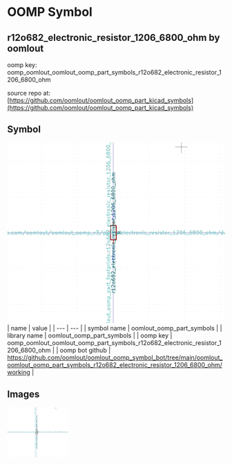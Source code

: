 # OOMP Symbol  
## r12o682_electronic_resistor_1206_6800_ohm  by oomlout  
  
oomp key: oomp_oomlout_oomlout_oomp_part_symbols_r12o682_electronic_resistor_1206_6800_ohm  
  
source repo at: [https://github.com/oomlout/oomlout_oomp_part_kicad_symbols](https://github.com/oomlout/oomlout_oomp_part_kicad_symbols)  
## Symbol  
  
[![working.png](working_600.png)](working.png)  
| name | value | 
| --- | --- | 
| symbol name | oomlout_oomp_part_symbols | 
| library name | oomlout_oomp_part_symbols | 
| oomp key | oomp_oomlout_oomlout_oomp_part_symbols_r12o682_electronic_resistor_1206_6800_ohm | 
| oomp bot github | https://github.com/oomlout/oomlout_oomp_symbol_bot/tree/main/oomlout_oomlout_oomp_part_symbols_r12o682_electronic_resistor_1206_6800_ohm/working | 
## Images  
  
[![working.png](working_140.png)](working.png)  
